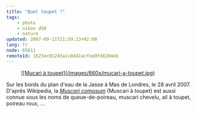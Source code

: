 ```yaml
---
title: "Quel toupet !"
tags:
    - photo
    - nikon d50
    - nature
updated: 2007-09-11T21:59:13+02:00
lang: fr
node: 65611
remoteId: 1623ec01245a1c8d41acfea9fd8204eb
---
```

 


<figure class="object-center"><a href="/images/mucari-a-toupet.jpg">![Mucari à toupet](/images/660x/mucari-a-toupet.jpg)
</a></figure>




 
Sur les bords du plan d'eau de la Jasse à Mas de Londres, le 28 avril 2007. D'après Wikipedia, la [*Muscari comosum*](http://fr.wikipedia.org/wiki/Muscari_comosum) (Muscari à toupet) est aussi connue sous les noms de queue-de-poireau, muscari chevelu, ail à toupet, poireau roux, ...

